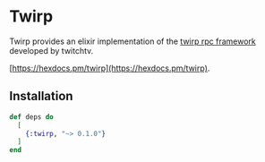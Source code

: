 # Twirp

Twirp provides an elixir implementation of the [twirp rpc framework](https://github.com/twitchtv/twirp) developed by
twitchtv.

[https://hexdocs.pm/twirp](https://hexdocs.pm/twirp).

## Installation

```elixir
def deps do
  [
    {:twirp, "~> 0.1.0"}
  ]
end
```

